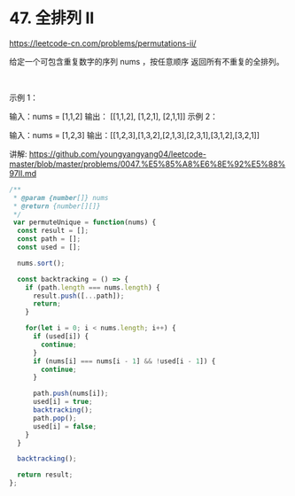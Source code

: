 # 47. 全排列 II

https://leetcode-cn.com/problems/permutations-ii/


给定一个可包含重复数字的序列 nums ，按任意顺序 返回所有不重复的全排列。

 

示例 1：

输入：nums = [1,1,2]
输出：
[[1,1,2],
 [1,2,1],
 [2,1,1]]
示例 2：

输入：nums = [1,2,3]
输出：[[1,2,3],[1,3,2],[2,1,3],[2,3,1],[3,1,2],[3,2,1]]


讲解:
https://github.com/youngyangyang04/leetcode-master/blob/master/problems/0047.%E5%85%A8%E6%8E%92%E5%88%97II.md


```js
/**
 * @param {number[]} nums
 * @return {number[][]}
 */
 var permuteUnique = function(nums) {
  const result = [];
  const path = [];
  const used = [];

  nums.sort();

  const backtracking = () => {
    if (path.length === nums.length) {
      result.push([...path]);
      return;
    }

    for(let i = 0; i < nums.length; i++) {
      if (used[i]) {
        continue;
      }
      if (nums[i] === nums[i - 1] && !used[i - 1]) {
        continue;
      }

      path.push(nums[i]);
      used[i] = true;
      backtracking();
      path.pop();
      used[i] = false;
    }
  }

  backtracking();

  return result;
};
```
